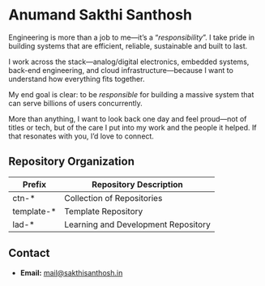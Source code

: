 # Anumand Sakthi Santhosh

Engineering is more than a job to me—it’s a “_responsibility_”. I take pride in building systems that are efficient, reliable, sustainable and built to last.

I work across the stack—analog/digital electronics, embedded systems, back-end engineering, and cloud infrastructure—because I want to understand how everything fits together.

My end goal is clear: to be _responsible_ for building a massive system that can serve billions of users concurrently.

More than anything, I want to look back one day and feel proud—not of titles or tech, but of the care I put into my work and the people it helped. If that resonates with you, I’d love to connect.

## Repository Organization

| Prefix     | Repository Description              |
|------------|-------------------------------------|
| ctn-*      | Collection of Repositories          |
| template-* | Template Repository                 |
| lad-*      | Learning and Development Repository |

## Contact

- **Email:** mail@sakthisanthosh.in
